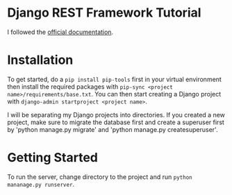 # Django REST Framework Tutorial
I followed the [official documentation](https://www.django-rest-framework.org/).

# Installation

To get started, do a `pip install pip-tools` first in your virtual environment then install the required packages with `pip-sync <project name>/requirements/base.txt`. You can then start creating a Django project with `django-admin startproject <project name>`.

I will be separating my Django projects into directories. If you created a new project, make sure to migrate the database first and create a superuser first by 'python manage.py migrate' and 'python manage.py createsuperuser'.

# Getting Started
To run the server, change directory to the project and run `python mananage.py runserver`.

